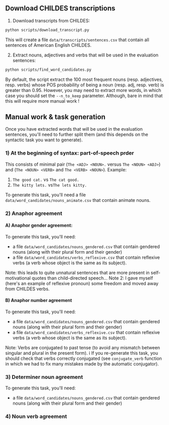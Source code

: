 ## Download CHILDES transcriptions

1) Download transcripts from CHILDES:

```bash
python scripts/download_transcript.py
```

This will create a file `data/transcripts/sentences.csv` that contain all sentences of American English CHILDES.

2) Extract nouns, adjectives and verbs that will be used in the evaluation sentences:

```bash
python scripts/find_word_candidates.py
```

By default, the script extract the 100 most frequent nouns (resp. adjectives, resp. verbs) whose POS probability of 
being a noun (resp. adj, resp. verb) is greater than 0.95. However, you may need to extract more words, in which case you
should set the `--n_to_keep` parameter. Although, bare in mind that this will require more manual work !

## Manual work & task generation

Once you have extracted words that will be used in the evaluation sentences, you'll need to further split them 
(and this depends on the syntactic task you want to generate).

### 1) At the beginning of syntax: part-of-speech prder

This consists of minimal pair (`The <ADJ> <NOUN>.` versus `The <NOUN> <ADJ>`) and (`The <NOUN> <VERB>` and `The <VERB> <NOUN>`).
Example: 
1) `The good cat.` vs `The cat good.`
2) `The kitty lets.` vs`The lets kitty.`

To generate this task, you'll need a file `data/word_candidates/nouns_animate.csv` that contain animate nouns.

### 2) Anaphor agreement

#### A) Anaphor gender agreement:

To generate this task, you'll need:
- a file `data/word_candidates/nouns_gendered.csv` that contain gendered nouns (along with their plural form and their gender)
- a file `data/word_candidates/verbs_reflexive.csv` that contain reflexive verbs (a verb whose object is the same as its subject).

Note: this leads to quite unnatural sentences that are more present in self-motivational quotes than child-directed speech...
Note 2: I gave myself (here's an example of reflexive pronoun) some freedom and moved away from CHILDES verbs.

#### B) Anaphor number agreement

To generate this task, you'll need:
- a file `data/word_candidates/nouns_gendered.csv` that contain gendered nouns (along with their plural form and their gender)
- a file `data/word_candidates/verbs_reflexive.csv` that contain reflexive verbs (a verb whose object is the same as its subject).

Note: Verbs are conjugated to past tense (to avoid any mismatch between singular and plural in the present form). i
If you re-generate this task, you should check that verbs correctly conjugated (see `conjugate_verb` function in which we had to fix
many mistakes made by the automatic conjugator).

### 3) Determiner noun agreement

To generate this task, you'll need:
- a file `data/word_candidates/nouns_gendered.csv` that contain gendered nouns (along with their plural form and their gender)

### 4) Noun verb agreement





